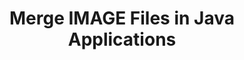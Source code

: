 ---
############################# Static ############################
layout: "autogen"
draft: false
path: "merger/java/image/"
otherformats: PDF BMP CSV DOC DOCM DOCX DOT DOTM DOTX EPUB Excel HTML MHT MHTML ODP ODS ODT OneNote OTP OTT PDF PNG POTM POTX PPS PPSM PPSX PPT PPTM PPTX PS RTF TEX TIF TIFF TSV TXT VDX Visio VSDM VSDX VSSX VSSM VSTM VSTX VSX VTX Web Word Worksheet XLAM XLS XLSB XLSM XLSX XLT XLTM XLTX XPS 

############################# Head ############################
head_title: "Merge IMAGE Files via Java & J2SE Documents Merger API"
head_description: "Merge multiple IMAGE files into a single file using Java documents merger API with all data, style and formatting as the source documents."

############################# Header ############################
title: "Merge IMAGE Files in Java Applications"
description: "Merge multiple IMAGE files into a single file using Java documents merger API. Merge selected pages or page ranges from various source documents into a single resultant document with all data, style and formatting as the source documents."

############################# SubMenu ############################
submenu:
    enable: true

############################# About ############################
about:
    enable: true
    title: "GroupDocs.Merger for Java API"
    content: |
        GroupDocs.Merger for Java library offers a simple solution to safely merge & split between a wide range of document formats including PDF, Microsoft Office (Word, Excel, PowerPoint, OneNote), OpenDocument, HTML, images and many others within .NET applications. By adding just a few lines of the code, perform several document operations such as move, remove, rotate, swap, extract or change the orientation of pages within the documents. The documents merging API also supports previewing document pages as an image to analyse the document structure, formatting and content on the page.
        
        GroupDocs.Merger APIs are well supported on all major operating systems and Java versions including J2SE 7.0 (1.7), J2SE 8.0 (1.8) and Java 10.

############################# Steps ############################
steps:
    enable: true
    title_left: "Merge Two or More IMAGE Files in Java"
    content_left: |
        [GroupDocs.Merger](https://products.groupdocs.com/merger/java/) makes it easy for Java developers to merge multiple IMAGE files by implementing a few easy steps.

        *   Create an instance of **Merger** class and load IMAGE file.
        *   Call **Join** method of **Merger** class instance and load another IMAGE file.
        *   Call **Save** method of **Merger** class instance to save the merged document.
        
    title_right: "System Requirements"
    content_right: |
        Before executing the code example below, please make sure that you have the following prerequisites installled on your system.

        *   Operating Systems: Microsoft Windows, Linux, MacOS
        *   Development Environments: NetBeans, IntelliJ IDEA, Eclipse
        *   Frameworks: Java 7 (1.7) and above
        *   Download the latest version of GroupDocs.Merger for Java from [Maven](https://repository.groupdocs.com/webapp/#/artifacts/browse/tree/General/repo/com/groupdocs/groupdocs-merger)
        
    code: |
        ```cs
        // Merge IMAGE files using GroupDocs.Merger API
        // Instantiate Merger with input IMAGE document
        Merger merger = new Merger("input_1.image"))
          {
            // Call Join method of Merger class instance and pass second source document path
            merger.Join("input_2.image");
            
            // Call Save method of Merger class instance to save merged document
            merger.Save("merged-file.image");
          }
        ```
        

demos:
    enable: true
        

about_formats:
    enable: true


more_formats:
    enable: true


back_to_top:
    enable: true
---